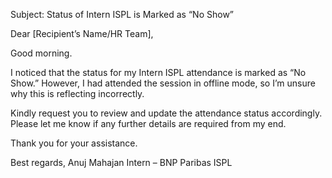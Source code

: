Subject: Status of Intern ISPL is Marked as “No Show”

Dear [Recipient’s Name/HR Team],

Good morning.

I noticed that the status for my Intern ISPL attendance is marked as “No Show.” However, I had attended the session in offline mode, so I’m unsure why this is reflecting incorrectly.

Kindly request you to review and update the attendance status accordingly. Please let me know if any further details are required from my end.

Thank you for your assistance.

Best regards,
Anuj Mahajan
Intern – BNP Paribas ISPL
